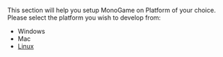 This section will help you setup MonoGame on Platform of your choice. Please select the platform you wish to develop from:

 - Windows
 - Mac
 - [Linux](setting_up_monogame_linux.md)
